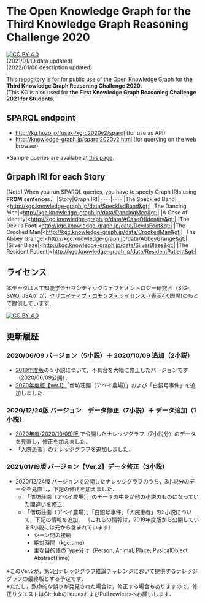 # The Open Knowledge Graph for the Third Knowledge Graph Reasoning Challenge 2020 
[![CC BY 4.0][cc-by-shield]][cc-by]  
(2021/01/19 data updated)    
(2022/01/06 description updated)    

This repogitory is for for public use of the Open Knowledge Graph for **the Third Knowledge Graph Reasoning Challenge 2020**.  
(This KG is also used for **the First Knowledge Graph Reasoning Challenge 2021 for Students**.  

## SPARQL endpoint
- http://kg.hozo.jp/fuseki/kgrc2020v2/sparql (for use as API)
- http://knowledge-graph.jp/sparql2020v2.html (for querying on the web browser)  

*Sample queries are availabe at [this page](SampleSPARQL.md).  
 
## Grpaph IRI for each Story 
[Note] When you run SPARQL queries, you have to specfy Graph IRIs using **FROM** sentences．
|Story|Graph IRI|
----|----
|The Speckled Band|&lt;http://kgc.knowledge-graph.jp/data/SpeckledBand&gt;|
|The Dancing Men|&lt;http://kgc.knowledge-graph.jp/data/DancingMen&gt;|
|A Case of Identity|&lt;http://kgc.knowledge-graph.jp/data/ACaseOfIdentity&gt;|
|The Devil's Foot|&lt;http://kgc.knowledge-graph.jp/data/DevilsFoot&gt;|
|The Crooked Man|&lt;http://kgc.knowledge-graph.jp/data/CrookedMan&gt;|
|The Abbey Grange|&lt;http://kgc.knowledge-graph.jp/data/AbbeyGrange&gt;|
|Silver Blaze|&lt;http://kgc.knowledge-graph.jp/data/SilverBlaze&gt;|
|The Resident Patient|&lt;http://kgc.knowledge-graph.jp/data/ResidentPatient&gt;|




## ライセンス
本データは人工知能学会セマンティックウェブとオントロジー研究会（SIG-SWO, JSAI）が，[クリエイティブ・コモンズ・ライセンス（表示4.0国際)](https://creativecommons.org/licenses/by/4.0/)のもとで提供しています．

[![CC BY 4.0][cc-by-image]][cc-by]

[cc-by]: http://creativecommons.org/licenses/by/4.0/
[cc-by-image]: https://i.creativecommons.org/l/by/4.0/88x31.png
[cc-by-shield]: https://img.shields.io/badge/License-CC%20BY%204.0-lightgrey.svg

## 更新履歴
### 2020/06/09 バージョン（5小説）＋ 2020/10/09 追加（2小説）  
- [2019年度版](https://github.com/KnowledgeGraphJapan/Challenge/tree/master/rdf/2019)の５小説について，不具合を大幅に修正したバージョンです（2020/06/09公開）．  
- [2020年度版【ver.1】](https://github.com/KnowledgeGraphJapan/KGRC-RDF/tree/master/2020)「僧坊荘園（アベイ農場）」および「白銀号事件」を追加しました．  

### 2020/12/24版 バージョン　データ修正（7小説）＋ データ追加（1小説）  
- [2020年度(2020/10/09)版](https://github.com/KnowledgeGraphJapan/KGRC-RDF/tree/master/2020) で公開したナレッジグラフ（7小説分）のデータを見直し，修正を加えました．  
- 「入院患者」のナレッジグラフを追加しました．  

### 2021/01/19版 バージョン【Ver.2】データ修正（3小説）  
- 2020/12/24版 バージョンで公開したナレッジグラフのうち，3小説分のデータを見直し，下記の修正を加えました．  
  - 「僧坊荘園（アベイ農場）」のデータの中身が他の小説のものになっていた間違いを修正．
  - 「僧坊荘園（アベイ農場）」「白銀号事件」「入院患者」の3小説について，下記の情報を追加．
    （これらの情報は，2019年度版から公開している5小説には元から含まれています）
    - シーン間の接続
    - 絶対時間（kgc:time）
    - 主な目的語のType分け（Person, Animal, Place, PysicalObject, AbstractTime）  
   
※このVer.2が，第3回ナレッジグラフ推論チャレンジにおいて提供するナレッジグラフの最終版とする予定です．   
※ただし，致命的な誤りが発見された場合は，修正する場合もありますので，修正リクエストはGitHubのIsuuesおよびPull rewiestsへお願いします．
